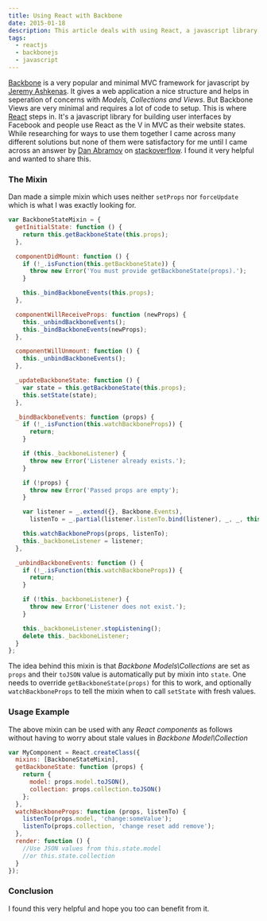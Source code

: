 ```yaml
---
title: Using React with Backbone
date: 2015-01-18
description: This article deals with using React, a javascript library for building user interfaces and Backbone, a minimal javascript MVC framework.
tags:
  - reactjs
  - backbonejs
  - javascript
---
```


[Backbone](http://backbonejs.org/) is a very popular and minimal MVC framework for javascript by [Jeremy Ashkenas](https://github.com/jashkenas). It gives a web application a nice structure and helps in seperation of concerns with _Models, Collections and Views_. But Backbone Views are very minimal and requires a lot of code to setup. This is where [React](http://facebook.github.io/react/) steps in. It's a javascript library for building user interfaces by Facebook and people use React as the V in MVC as their website states. While researching for ways to use them together I came across many different solutions but none of them were satisfactory for me until I came across an answer by [Dan Abramov](https://twitter.com/dan_abramov) on [stackoverflow](http://stackoverflow.com/questions/21709905/can-i-avoid-forceupdate-when-using-react-with-backbone/21709906#21709906). I found it very helpful and wanted to share this.

### The Mixin

Dan made a simple mixin which uses neither `setProps` nor `forceUpdate` which is what I was exactly looking for.

```javascript
var BackboneStateMixin = {
  getInitialState: function () {
    return this.getBackboneState(this.props);
  },

  componentDidMount: function () {
    if (!_.isFunction(this.getBackboneState)) {
      throw new Error('You must provide getBackboneState(props).');
    }

    this._bindBackboneEvents(this.props);
  },

  componentWillReceiveProps: function (newProps) {
    this._unbindBackboneEvents();
    this._bindBackboneEvents(newProps);
  },

  componentWillUnmount: function () {
    this._unbindBackboneEvents();
  },

  _updateBackboneState: function () {
    var state = this.getBackboneState(this.props);
    this.setState(state);
  },

  _bindBackboneEvents: function (props) {
    if (!_.isFunction(this.watchBackboneProps)) {
      return;
    }

    if (this._backboneListener) {
      throw new Error('Listener already exists.');
    }

    if (!props) {
      throw new Error('Passed props are empty');
    }

    var listener = _.extend({}, Backbone.Events),
      listenTo = _.partial(listener.listenTo.bind(listener), _, _, this._updateBackboneState);

    this.watchBackboneProps(props, listenTo);
    this._backboneListener = listener;
  },

  _unbindBackboneEvents: function () {
    if (!_.isFunction(this.watchBackboneProps)) {
      return;
    }

    if (!this._backboneListener) {
      throw new Error('Listener does not exist.');
    }

    this._backboneListener.stopListening();
    delete this._backboneListener;
  }
};
```

The idea behind this mixin is that _Backbone Models\Collections_ are set as `props` and their `toJSON` value is automatically put by mixin into `state`. One needs to override `getBackboneState(props)` for this to work, and optionally `watchBackboneProps` to tell the mixin when to call `setState` with fresh values.

### Usage Example

The above mixin can be used with any _React components_ as follows without having to worry about stale values in _Backbone Model\Collection_

```javascript
var MyComponent = React.createClass({
  mixins: [BackboneStateMixin],
  getBackboneState: function (props) {
    return {
      model: props.model.toJSON(),
      collection: props.collection.toJSON()
    };
  },
  watchBackboneProps: function (props, listenTo) {
    listenTo(props.model, 'change:someValue');
    listenTo(props.collection, 'change reset add remove');
  },
  render: function () {
    //Use JSON values from this.state.model
    //or this.state.collection
  }
});
```

### Conclusion

I found this very helpful and hope you too can benefit from it.
